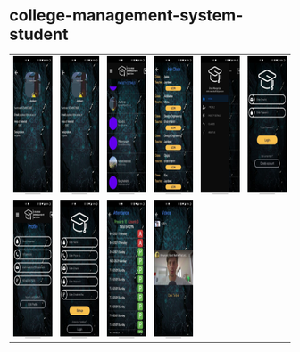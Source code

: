 # college-management-system-student
<table>
 <tr>
  <td><img src = "https://github.com/ShahilMangroliya/college-management-system-student/blob/main/images/photo_2021-05-11_13-20-15.jpg?raw=true" width="150" height="250"></td>
  <td><img src = "https://github.com/ShahilMangroliya/college-management-system-student/blob/main/images/photo_2021-05-11_13-20-17.jpg?raw=true" width="150" height="250"></td>
  <td><img src = "https://github.com/ShahilMangroliya/college-management-system-student/blob/main/images/photo_2021-05-11_13-20-19.jpg?raw=true" width="150" height="250"></td>
  <td><img src = "https://github.com/ShahilMangroliya/college-management-system-student/blob/main/images/photo_2021-05-11_13-20-21.jpg?raw=true" width="150" height="250"></td>
  <td><img src = "https://github.com/ShahilMangroliya/college-management-system-student/blob/main/images/photo_2021-05-11_13-20-23.jpg?raw=true" width="150" height="250"></td>
  <td><img src = "https://github.com/ShahilMangroliya/college-management-system-student/blob/main/images/photo_2021-05-11_13-20-24%20(2).jpg?raw=true" width="150" height="250"></td>
 
</tr> 
<tr>
  <td><img src = "https://github.com/ShahilMangroliya/college-management-system-student/blob/main/images/photo_2021-05-11_13-20-24.jpg?raw=true" width="150" height="250"></td>
  <td><img src = "https://github.com/ShahilMangroliya/college-management-system-student/blob/main/images/photo_2021-05-11_13-20-26.jpg?raw=true" width="150" height="250"></td>
  <td><img src = "https://github.com/ShahilMangroliya/college-management-system-student/blob/main/images/photo_2021-05-11_13-20-27.jpg?raw=true" width="150" height="250"></td>
  <td><img src = "https://github.com/ShahilMangroliya/college-management-system-student/blob/main/images/photo_2021-05-11_13-20-28.jpg?raw=true" width="150" height="250"></td>
</tr>
 </table>
